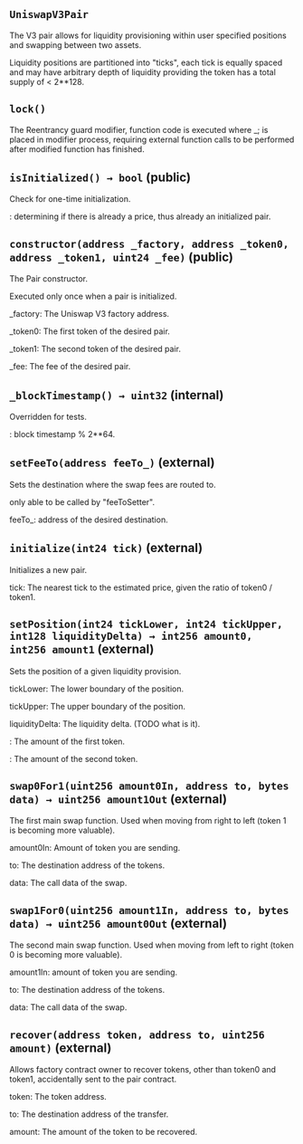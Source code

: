## `UniswapV3Pair`

The V3 pair allows for liquidity provisioning within user specified positions and swapping between two assets.

Liquidity positions are partitioned into "ticks", each tick is equally spaced and may have arbitrary depth of liquidity providing the token has a total supply of < 2\*\*128.

## `lock()`

The Reentrancy guard modifier, function code is executed where \_; is placed in modifier process, requiring external function calls to be performed after modified function has finished.

## `isInitialized() → bool` (public)

Check for one-time initialization.

: determining if there is already a price, thus already an initialized pair.

## `constructor(address _factory, address _token0, address _token1, uint24 _fee)` (public)

The Pair constructor.

Executed only once when a pair is initialized.

\_factory: The Uniswap V3 factory address.

\_token0: The first token of the desired pair.

\_token1: The second token of the desired pair.

\_fee: The fee of the desired pair.

## `_blockTimestamp() → uint32` (internal)

Overridden for tests.

: block timestamp % 2\*\*64.

## `setFeeTo(address feeTo_)` (external)

Sets the destination where the swap fees are routed to.

only able to be called by "feeToSetter".

feeTo\_: address of the desired destination.

## `initialize(int24 tick)` (external)

Initializes a new pair.

tick: The nearest tick to the estimated price, given the ratio of token0 / token1.

## `setPosition(int24 tickLower, int24 tickUpper, int128 liquidityDelta) → int256 amount0, int256 amount1` (external)

Sets the position of a given liquidity provision.

tickLower: The lower boundary of the position.

tickUpper: The upper boundary of the position.

liquidityDelta: The liquidity delta. (TODO what is it).

: The amount of the first token.

: The amount of the second token.

## `swap0For1(uint256 amount0In, address to, bytes data) → uint256 amount1Out` (external)

The first main swap function.
Used when moving from right to left (token 1 is becoming more valuable).

amount0In: Amount of token you are sending.

to: The destination address of the tokens.

data: The call data of the swap.

## `swap1For0(uint256 amount1In, address to, bytes data) → uint256 amount0Out` (external)

The second main swap function.
Used when moving from left to right (token 0 is becoming more valuable).

amount1In: amount of token you are sending.

to: The destination address of the tokens.

data: The call data of the swap.

## `recover(address token, address to, uint256 amount)` (external)

Allows factory contract owner to recover tokens, other than token0 and token1, accidentally sent to the pair contract.

token: The token address.

to: The destination address of the transfer.

amount: The amount of the token to be recovered.

